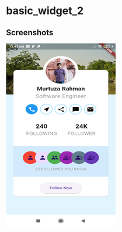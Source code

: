 # basic_widget_2
## Screenshots

<img src="images/screenshot.png" width="300" height="500" alt="Screenshot 1">

